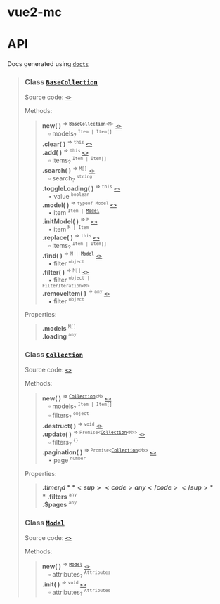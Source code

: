 # vue2-mc

API
===

Docs generated using [`docts`](https://github.com/charto/docts)

>
> <a name="api-BaseCollection"></a>
> ### Class [`BaseCollection`](#api-BaseCollection)
> Source code: [`<>`](http:///blob/support/docs/src/modules/BaseCollection.ts#L7-L88)  
>  
> Methods:  
> > **new( )** <sup>&rArr; <code>[BaseCollection](#api-BaseCollection)&lt;M&gt;</code></sup> [`<>`](http:///blob/support/docs/src/modules/BaseCollection.ts#L11-L16)  
> > &emsp;&#x25ab; models<sub>?</sub> <sup><code>Item | Item[]</code></sup>  
> > **.clear( )** <sup>&rArr; <code>this</code></sup> [`<>`](http:///blob/support/docs/src/modules/BaseCollection.ts#L18-L21)  
> > **.add( )** <sup>&rArr; <code>this</code></sup> [`<>`](http:///blob/support/docs/src/modules/BaseCollection.ts#L23-L32)  
> > &emsp;&#x25ab; items<sub>?</sub> <sup><code>Item | Item[]</code></sup>  
> > **.search( )** <sup>&rArr; <code>M[]</code></sup> [`<>`](http:///blob/support/docs/src/modules/BaseCollection.ts#L34-L40)  
> > &emsp;&#x25ab; search<sub>?</sub> <sup><code>string</code></sup>  
> > **.toggleLoading( )** <sup>&rArr; <code>this</code></sup> [`<>`](http:///blob/support/docs/src/modules/BaseCollection.ts#L42-L45)  
> > &emsp;&#x25aa; value <sup><code>boolean</code></sup>  
> > **.model( )** <sup>&rArr; <code>typeof Model</code></sup> [`<>`](http:///blob/support/docs/src/modules/BaseCollection.ts#L47-L49)  
> > &emsp;&#x25aa; item <sup><code>Item | [Model](#api-Model)</code></sup>  
> > **.initModel( )** <sup>&rArr; <code>M</code></sup> [`<>`](http:///blob/support/docs/src/modules/BaseCollection.ts#L51-L56)  
> > &emsp;&#x25aa; item <sup><code>M | Item</code></sup>  
> > **.replace( )** <sup>&rArr; <code>this</code></sup> [`<>`](http:///blob/support/docs/src/modules/BaseCollection.ts#L63-L65)  
> > &emsp;&#x25ab; items<sub>?</sub> <sup><code>Item | Item[]</code></sup>  
> > **.find( )** <sup>&rArr; <code>M | [Model](#api-Model)</code></sup> [`<>`](http:///blob/support/docs/src/modules/BaseCollection.ts#L67-L69)  
> > &emsp;&#x25aa; filter <sup><code>object</code></sup>  
> > **.filter( )** <sup>&rArr; <code>M[]</code></sup> [`<>`](http:///blob/support/docs/src/modules/BaseCollection.ts#L71-L78)  
> > &emsp;&#x25aa; filter <sup><code>object | FilterIteration&lt;M&gt;</code></sup>  
> > **.removeItem( )** <sup>&rArr; <code>any</code></sup> [`<>`](http:///blob/support/docs/src/modules/BaseCollection.ts#L80-L87)  
> > &emsp;&#x25aa; filter <sup><code>object</code></sup>  
>  
> Properties:  
> > **.models** <sup><code>M[]</code></sup>  
> > **.loading** <sup><code>any</code></sup>  
>
> <a name="api-Collection"></a>
> ### Class [`Collection`](#api-Collection)
> Source code: [`<>`](http:///blob/support/docs/src/modules/Collection.ts#L8-L85)  
>  
> Methods:  
> > **new( )** <sup>&rArr; <code>[Collection](#api-Collection)&lt;M&gt;</code></sup> [`<>`](http:///blob/support/docs/src/modules/Collection.ts#L13-L16)  
> > &emsp;&#x25ab; models<sub>?</sub> <sup><code>Item | Item[]</code></sup>  
> > &emsp;&#x25ab; filters<sub>?</sub> <sup><code>object</code></sup>  
> > **.destruct( )** <sup>&rArr; <code>void</code></sup> [`<>`](http:///blob/support/docs/src/modules/Collection.ts#L54-L57)  
> > **.update( )** <sup>&rArr; <code>Promise&lt;[Collection](#api-Collection)&lt;M&gt;&gt;</code></sup> [`<>`](http:///blob/support/docs/src/modules/Collection.ts#L59-L76)  
> > &emsp;&#x25ab; filters<sub>?</sub> <sup><code>{}</code></sup>  
> > **.pagination( )** <sup>&rArr; <code>Promise&lt;[Collection](#api-Collection)&lt;M&gt;&gt;</code></sup> [`<>`](http:///blob/support/docs/src/modules/Collection.ts#L78-L80)  
> > &emsp;&#x25aa; page <sup><code>number</code></sup>  
>  
> Properties:  
> > **.$timer_id** <sup><code>any</code></sup>  
> > **.$filters** <sup><code>any</code></sup>  
> > **.$pages** <sup><code>any</code></sup>  
>
> <a name="api-Model"></a>
> ### Class [`Model`](#api-Model)
> Source code: [`<>`](http:///blob/support/docs/src/modules/Model.ts#L4-L22)  
>  
> Methods:  
> > **new( )** <sup>&rArr; <code>[Model](#api-Model)</code></sup> [`<>`](http:///blob/support/docs/src/modules/Model.ts#L11-L13)  
> > &emsp;&#x25ab; attributes<sub>?</sub> <sup><code>Attributes</code></sup>  
> > **.init( )** <sup>&rArr; <code>void</code></sup> [`<>`](http:///blob/support/docs/src/modules/Model.ts#L5-L9)  
> > &emsp;&#x25ab; attributes<sub>?</sub> <sup><code>Attributes</code></sup>  
